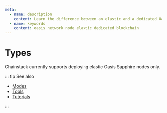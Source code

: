 ```yaml
---
meta:
  - name: description
    content: Learn the difference between an elastic and a dedicated Oasis Sapphire node deployed with the Chainstack managed blockchain services.
  - name: keywords
    content: oasis network node elastic dedicated blockchain
---
```


# Types

Chainstack currently supports deploying elastic Oasis Sapphire nodes only.

::: tip See also

* [Modes](/operations/oasis-sapphire/modes)
* [Tools](/operations/oasis-sapphire/tools)
* [Tutorials](/tutorials/oasis-sapphire/)

:::
